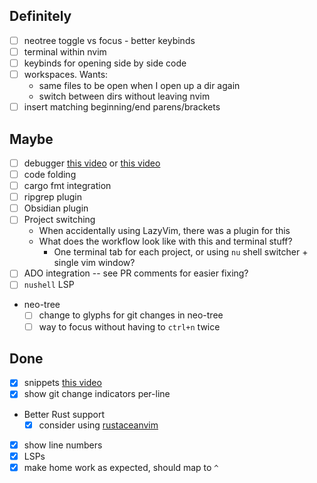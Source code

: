 ## Definitely
- [ ] neotree toggle vs focus - better keybinds
- [ ] terminal within nvim
- [ ] keybinds for opening side by side code
- [ ] workspaces. Wants:
  - same files to be open when I open up a dir again
  - switch between dirs without leaving nvim
- [ ] insert matching beginning/end parens/brackets

## Maybe
- [ ] debugger [this video](https://www.youtube.com/watch?v=E2mKJ73M9pg) or [this video](https://www.youtube.com/watch?v=oYzZxi3SSnM&list=PLsz00TDipIffreIaUNk64KxTIkQaGguqn&index=6)
- [ ] code folding
- [ ] cargo fmt integration
- [ ] ripgrep plugin
- [ ] Obsidian plugin
- [ ] Project switching
  - When accidentally using LazyVim, there was a plugin for this
  - What does the workflow look like with this and terminal stuff?
    - One terminal tab for each project, or using `nu` shell switcher + single vim window?
- [ ] ADO integration -- see PR comments for easier fixing?
- [ ] `nushell` LSP
- neo-tree
  - [ ] change to glyphs for git changes in neo-tree
  - [ ] way to focus without having to `ctrl+n` twice

## Done
- [x] snippets [this video](https://www.youtube.com/watch?v=iXIwm4mCpuc&list=PLsz00TDipIffreIaUNk64KxTIkQaGguqn&index=5)
- [x] show git change indicators per-line
- Better Rust support
  - [x] consider using [rustaceanvim](https://github.com/mrcjkb/rustaceanvim)
- [x] show line numbers
- [x] LSPs
- [x] make home work as expected, should map to `^`
